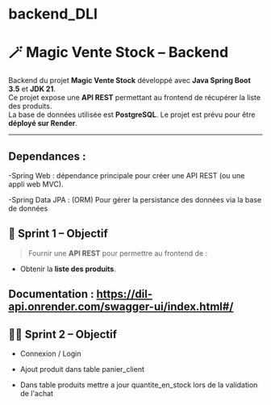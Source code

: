 # backend_DLI
# 🪄 Magic Vente Stock – Backend

Backend du projet **Magic Vente Stock** développé avec **Java Spring Boot 3.5** et **JDK 21**.  
Ce projet expose une **API REST** permettant au frontend de récupérer la liste des produits.  
La base de données utilisée est **PostgreSQL**. Le projet est prévu pour être **déployé sur Render**.

---

## Dependances : 
  -Spring Web : dépendance principale pour créer une API REST (ou une appli web MVC).
  
  -Spring Data JPA : (ORM) Pour gérer la persistance des données via la base de données

## 🚀 Sprint 1 – Objectif

> Fournir une **API REST** pour permettre au frontend de :
- Obtenir la **liste des produits**.

## Documentation : https://dil-api.onrender.com/swagger-ui/index.html#/

## 🚀🚀 Sprint 2 – Objectif

  - Connexion / Login

  - Ajout produit dans table panier_client

  - Dans table produits mettre a jour quantite_en_stock lors de la validation de l'achat
